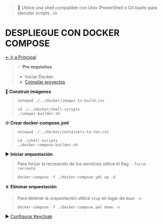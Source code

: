 > 📌 Utilice una shell compatible con Unix (PowerShell o Git bash) para ejecutar scripts `.sh`

# DESPLIEGUE CON DOCKER COMPOSE

[← Ir a Principal](./../../README.md)

> ✅ **Pre requisitos**
> - Iniciar Docker
> - [Compilar proyectos](./../local/README.md)

🔨 **Construir imágenes**
> ```shell script
> notepad ./../docker/images-to-build.csv
> ```
> ```shell script 
> cd ./../docker/shell-scripts
> ./images-builder.sh
> ```

⚙️ **Crear docker-compose.yml**
> ```shell script
> notepad ./../docker/containers-to-run.csv
> ```
> ```shell script
> cd ./shell-scripts
> ./docker-compose-builder.sh
> ```

▶️ **Iniciar orquestación**
> Para forzar la recreación de los servicios utilice el flag `--force-recreate`
> ```shell script 
> docker-compose -f ./docker-compose.yml up -d
> ```

⏸️️ **Eliminar orquestación**
> Para detener la orquestación utilice `stop` en lugar de `down -v`
> ```shell script 
> docker-compose -f ./docker-compose.yml down -v
> ```

▶️ [Configurar Keycloak](./../../docs/info/keycloak/README.md)